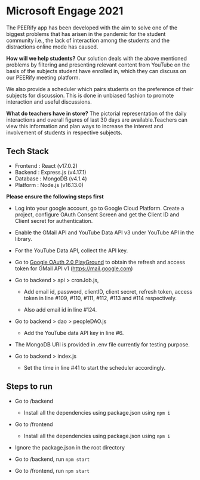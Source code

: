 # Microsoft Engage 2021


The PEERify app has been developed with the aim to solve one of the biggest problems that has arisen in the pandemic for the student community i.e., the lack of interaction among the students and the distractions online mode has caused. 

**How will we help students?**
Our solution deals with the above mentioned problems by filtering and presenting relevant content from YouTube on the basis of the subjects student have enrolled in, which they can discuss on our PEERify meeting platform.

We also provide a scheduler which pairs students on the preference of their subjects for discussion. This is done in unbiased fashion to promote interaction and useful discussions.

**What do teachers have in store?**
The pictorial representation of the daily interactions and overall figures of last 30 days are available.Teachers can view this information and plan ways to increase the interest and involvement of students in respective subjects.


## Tech Stack

* Frontend : React (v17.0.2)
* Backend : Express.js (v4.17.1)
* Database : MongoDB (v4.1.4)
* Platform : Node.js (v16.13.0)



**Please ensure the following steps first**

* Log into your google account, go to Google Cloud Platform. Create a project, configure OAuth Consent Screen and get the Client ID and Client secret for authentication.

* Enable the GMail API and YouTube Data API v3 under YouTube API in the library.

* For the YouTube Data API, collect the API key.

* Go to [Google OAuth 2.0 PlayGround](https://developers.google.com/oauthplayground/) to obtain the refresh and access token for GMail API v1 (https://mail.google.com)

* Go to backend > api > cronJob.js,
    * Add email id, password, clientID, client secret, refresh token, access token in line #109, #110, #111, #112, #113 and #114 respectively.
    
    * Also add email id in line #124.

* Go to backend > dao > peopleDAO.js
    * Add the YouTube data API key in line #6.

* The MongoDB URI is provided in .env file currently for testing purpose.

* Go to backend > index.js
    * Set the time in line #41 to start the scheduler accordingly.



## Steps to run

* Go to /backend 
    * Install all the dependencies using package.json using `npm i`

* Go to /frontend
    * Install all the dependencies using package.json using `npm i`

* Ignore the package.json in the root directory

* Go to /backend, run `npm start`
* Go to /frontend, run `npm start`








